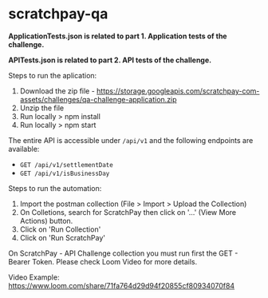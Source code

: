 # scratchpay-qa

**ApplicationTests.json is related to part 1. Application tests of the challenge.**

**APITests.json is related to part 2. API tests of the challenge.**

Steps to run the aplication:

1. Download the zip file - https://storage.googleapis.com/scratchpay-com-assets/challenges/qa-challenge-application.zip
2. Unzip the file
3. Run locally > npm install
4. Run locally > npm start

The entire API is accessible under `/api/v1` and the following endpoints are available:

- `GET /api/v1/settlementDate`
- `GET /api/v1/isBusinessDay`

Steps to run the automation:

1. Import the postman collection (File > Import > Upload the Collection)
2. On Colletions, search for ScratchPay then click on '...' (View More Actions) button.
3. Click on 'Run Collection'
4. Click on 'Run ScratchPay'

On ScratchPay - API Challenge collection you must run first the GET - Bearer Token. Please check Loom Video for more details.

Video Example: https://www.loom.com/share/71fa764d29d94f20855cf80934070f84
